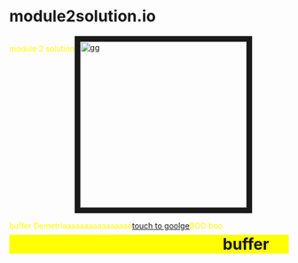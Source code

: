 # module2solution.io
module 2 solution
<html>
<meta name="viewport" content="width=device-width, initial-scale=1">
<style>
p { color: yellow;

background-color: black;

font-family: Arial;

padding:10px ;
size: 40px; 
float: left;
 }

.box { background-color: red;
padding: 20px

}

.content { border: 10px solid green;
background-color: white;
padding: 30px

color: yellow;

}

#p3 {float: right;
background-color: purple;
}

@media (max-width:900px) {.box {width: 50%;}
}
</style>

<img src="aa.jpg" height="300" width="300" alt="gg" border="10px">
<div class="box" > 
<div class="content">
<p >
buffer Demetriaaaaaaaaaaaaaaaa</p>

</div>
</div>

<a href="https://www.google.com/" target="_blank"> touch to goolge</a>

<p id="p3" > BOO boo </p>
<h1 style="background-color:yellow;"> buffer 












</html>
